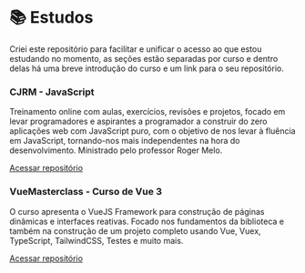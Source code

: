 # :books: Estudos

Criei este repositório para facilitar e unificar o acesso ao que estou estudando no momento, as seções estão separadas por curso e dentro delas há uma breve introdução do curso e um link para o seu repositório.

### CJRM - JavaScript

Treinamento online com aulas, exercícios, revisões e projetos, focado em levar programadores e aspirantes a programador a construir do zero aplicações web com JavaScript puro, com o objetivo de nos levar à fluência em JavaScript, tornando-nos mais independentes na hora do desenvolvimento. Ministrado pelo professor Roger Melo.

[Acessar repositório](https://github.com/santos2408/CJRM-Javascript)

### VueMasterclass - Curso de Vue 3

O curso apresenta o VueJS Framework para construção de páginas dinâmicas e interfaces reativas. Focado nos fundamentos da biblioteca e também na construção de um projeto completo usando Vue, Vuex, TypeScript, TailwindCSS, Testes e muito mais.

[Acessar repositório](https://github.com/santos2408/VueMastery)
